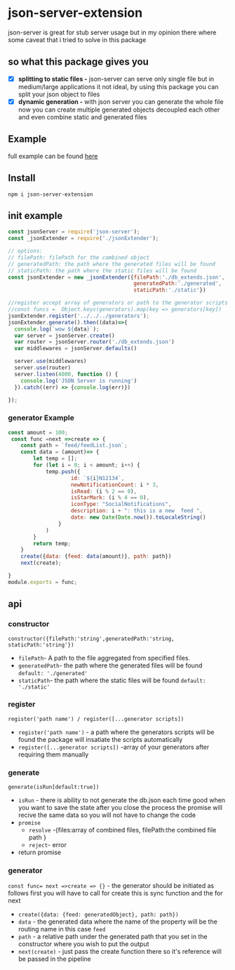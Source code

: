 # json-server-extension

json-server is great for stub server usage
but in my opinion there where some caveat that i tried to solve in this package

## so what this package gives you

- [x] **splitting to static files -**   json-server can serve only single file but in medium/large applications it not ideal, by using this package you can split your json object to files
- [x] **dynamic generation -**  with json server you can generate the whole file
  now you can create multiple generated objects decoupled each other and even combine
  static and generated files

## Example

full example can be found [here](https://github.com/maty21/json-server-extension-example)

## Install

    npm i json-server-extension

## init example

```javascript
const jsonServer = require('json-server');
const _jsonExtender = require('./jsonExtender');

// options:
// filePath: filePath for the combined object
// generatedPath: the path where the generated files will be found
// staticPath: the path where the static files will be found
const jsonExtender = new _jsonExtender({filePath:'./db_extends.json',
                                        generatedPath:'./generated',
                                        staticPath:'./static'})

//register accept array of generators or path to the generator scripts
//const funcs =  Object.keys(generators).map(key => generators[key])
jsonExtender.register('../../../generators');
jsonExtender.generate().then((data)=>{
  console.log(`wow ${data}`);
  var server = jsonServer.create()
  var router = jsonServer.router('./db_extends.json')
  var middlewares = jsonServer.defaults()

  server.use(middlewares)
  server.use(router)
  server.listen(4000, function () {
    console.log('JSON Server is running')
  }).catch((err) => {console.log(err)})

});
```

### generator Example

```javascript
const amount = 100;
 const func =next =>create => {
    const path = `feed/feedList.json`;
    const data = (amount)=> {
        let temp = [];
        for (let i = 0; i < amount; i++) {
            temp.push({
                    id: `${i}N12134`,
                    newNotificationCount: i * 3,
                    isRead: (i % 2 == 0),
                    isStarMark: (i % 4 == 0),
                    iconType: "SocialNotifications",
                    description: i + ": this is a new  feed ",
                    date: new Date(Date.now()).toLocaleString()
                }
            )
        }
        return temp;
    }
    create({data: {feed: data(amount)}, path: path})
    next(create);

}
module.exports = func;
```

## api

### constructor

    constructor({filePath:'string',generatedPath:'string, staticPath:'string'})
- ``filePath``- A path to the file aggregated from specified files.
- ``generatedPath``- the path where the generated files will be found ``default: './generated'``
- ``staticPath``- the path where the static files will be found  ``default: './static'``

### register

    register('path name') / register([...generator scripts])
- ``register('path name')`` - a path where the generators scripts will be found the package will insatiate the scripts automatically
- ``register([...generator scripts])`` -array of your generators after requiring them manually

### generate

    generate(isRun[default:true])
- ``isRun`` - there is ability to not generate the db.json each time good when you want to save the state after you close the process the promise will recive the same data so you will not have to change the code
- ``promise``
  - ``resolve`` -{files:array of combined files, filePath:the combined file path }
  - ``reject``- error
- return promise

### generator

```const func= next =>create => {}``` - the generator should be initiated as follows first you will have to call for create this is sync function and the for next
- ``create({data: {feed: generatedObject}, path: path})``
- ``data`` - the generated data where the name of the property will be the routing name in this case ``feed``
- ``path`` - a relative path under the generated path that you set in the constructor where you wish to put the output
- ``next(create)`` - just pass the create function there so it's reference will be passed  in the pipeline
